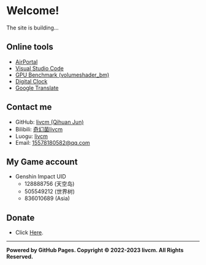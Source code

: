 # Welcome!

The site is building...

## Online tools

- [AirPortal](https://airportal.cn "AirPortal")
- [Visual Studio Code](https://vscode.dev "Visual Studio Code")
- [GPU Benchmark (volumeshader_bm)](https://cznull.github.io/vsbm "GPU Benchmark (volumeshader_bm)")
- [Digital Clock](./pages/clock.html "Digital Clock")
- [Google Translate](https://translate.google.com "Google Translate")

## Contact me

- GitHub: [livcm (Qihuan Jun)](https://github.com/livcm/ "GitHub")
- Bilibili: [奇幻菌livcm](https://space.bilibili.com/423883286/ "Bilibili")
- Luogu: [livcm](https://www.luogu.com.cn/user/479197 "Luogu")
- Email: <15578180582@qq.com>

## My Game account

- Genshin Impact UID
  - 128888756 (天空岛)
  - 505549212 (世界树)
  - 836010689 (Asia)

## Donate

- Click [Here](./pages/donate.html "Donate").

---

**Powered by GitHub Pages. Copyright ©️ 2022-2023 livcm. All Rights Reserved.**
